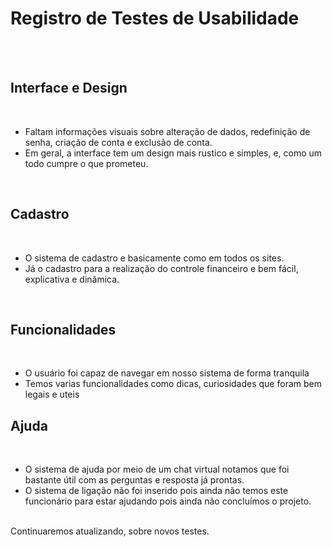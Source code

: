 


<h1>Registro de Testes de Usabilidade</h1> <br><br>

<h2>Interface e Design</h2> <br>
<ul>
    <li>Faltam informações visuais sobre alteração de dados, redefinição de senha, criação de conta e exclusão de conta.<br>
    <li>Em geral, a interface tem um design mais rustico e simples, e, como um todo cumpre o que prometeu.<br>
</ul>
<br>
<h2>Cadastro </h2><br>
<ul>
   <li> O sistema de cadastro e basicamente como em todos os sites.<br>
    <li>Já o cadastro para a realização do controle financeiro e bem fácil, explicativa e dinâmica.<br>
</ul>
<br>
<h2>Funcionalidades</h2><br>
<ul>
    <li>O usuário foi capaz de navegar em nosso sistema de forma tranquila<br>
    <li>Temos varias funcionalidades como dicas, curiosidades que foram bem legais e uteis<br>
</ul>

<h2>Ajuda</h2><br>
<ul>
    <li>O sistema de ajuda por meio de um chat virtual notamos que foi bastante útil com as perguntas e resposta já prontas.<br>
    <li>O sistema de ligação não foi inserido pois ainda não temos este funcionário para estar ajudando pois ainda não concluímos o projeto.<br><br>
</ul>
Continuaremos atualizando, sobre novos testes.<br>



